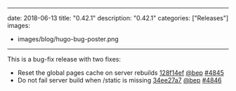 
---
date: 2018-06-13
title: "0.42.1"
description: "0.42.1"
categories: ["Releases"]
images:
- images/blog/hugo-bug-poster.png

---

	

This is a bug-fix release with two fixes:

* Reset the global pages cache on server rebuilds [128f14ef](https://github.com/gohugoio/hugo/commit/128f14efad90886ffef37c01ac1e20436a732f97) [@bep](https://github.com/bep) [#4845](https://github.com/gohugoio/hugo/issues/4845)
* Do not fail server build when /static is missing [34ee27a7](https://github.com/gohugoio/hugo/commit/34ee27a78b9e2b5f475d44253ae234067b76cc6e) [@bep](https://github.com/bep) [#4846](https://github.com/gohugoio/hugo/issues/4846)

